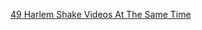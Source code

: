 ---
layout: post
wordpress_id: 1576
wordpress_url: http://noesbueno.com/archives/1576
date: '2013-02-12 10:24:44 -0600'
date_gmt: '2013-02-12 15:24:44 -0600'
body: |
  <p><a href="http://www.thehighdefinite.com/2013/02/49-harlem-shake-videos-at-the-same-time/">49 Harlem Shake Videos At The Same Time</a></p>
---